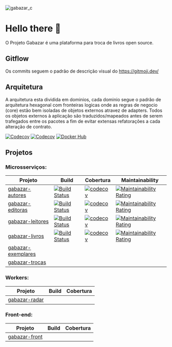 ![gabazar_c](https://user-images.githubusercontent.com/9539009/150692199-ce527a01-063c-47be-99e2-869311f0a899.png)

# Hello there 👋

O Projeto Gabazar é uma plataforma para troca de livros open source.

## Gitflow

Os commits seguem o padrão de descrição visual do https://gitmoji.dev/

## Arquitetura

A arquitetura esta dividida em dominios, cada dominio segue o padrão de arquitetura hexagonal com fronteiras logicas onde as regras de negocio (core) estão bem isoladas de objetos externos atravez de adapters. Todos os objetos externos à aplicação são traduzidos/mapeados antes de serem trafegados entre os pacotes a fim de evitar extensas refatorações a cada alteração de contrato. 

[![Codecov](https://img.shields.io/badge/Codecov-f01f7a?style=for-the-badge&logoColor=white)](https://app.codecov.io/gh/gabazar)
[![Codecov](https://img.shields.io/badge/Sonar_Cloud-f3702a?style=for-the-badge&logoColor=white)](https://sonarcloud.io/organizations/gabazar/projects)
[![Docker Hub](https://img.shields.io/badge/Docker_HUB-2496ed?style=for-the-badge&logo=docker&logoColor=white)](https://hub.docker.com/orgs/gabazar/repositories)

## Projetos

### Microsserviços:
| Projeto | Build | Cobertura | Maintainability
| -- | -- | -- | -- | 
| [gabazar-autores](https://github.com/gabazar/gabazar-autores) | [![Build Status](https://app.travis-ci.com/gabazar/gabazar-autores.svg?branch=main)](https://app.travis-ci.com/gabazar/gabazar-autores) | [![codecov](https://codecov.io/gh/gabazar/gabazar-autores/branch/main/graph/badge.svg?token=JOIUBJXYJ9)](https://codecov.io/gh/gabazar/gabazar-autores) | [![Maintainability Rating](https://sonarcloud.io/api/project_badges/measure?project=gabazar_gabazar-autores&metric=sqale_rating)](https://sonarcloud.io/summary/new_code?id=gabazar_gabazar-autores) |
| [gabazar-editoras](https://github.com/gabazar/gabazar-editoras) | [![Build Status](https://app.travis-ci.com/gabazar/gabazar-editoras.svg?branch=main)](https://app.travis-ci.com/gabazar/gabazar-editoras) | [![codecov](https://codecov.io/gh/gabazar/gabazar-editoras/branch/main/graph/badge.svg?token=6INNSA35FZ)](https://codecov.io/gh/gabazar/gabazar-editoras) | [![Maintainability Rating](https://sonarcloud.io/api/project_badges/measure?project=gabazar_gabazar-editoras&metric=sqale_rating)](https://sonarcloud.io/summary/new_code?id=gabazar_gabazar-editoras)|
| [gabazar-leitores](https://github.com/gabazar/gabazar-leitores) | [![Build Status](https://app.travis-ci.com/gabazar/gabazar-leitores.svg?branch=main)](https://app.travis-ci.com/gabazar/gabazar-leitores) | [![codecov](https://codecov.io/gh/gabazar/gabazar-leitores/branch/main/graph/badge.svg?token=J3DD2YVSYJ)](https://codecov.io/gh/gabazar/gabazar-leitores) | [![Maintainability Rating](https://sonarcloud.io/api/project_badges/measure?project=gabazar_gabazar-leitores&metric=sqale_rating)](https://sonarcloud.io/summary/new_code?id=gabazar_gabazar-leitores) |
| [gabazar-livros](https://github.com/gabazar/gabazar-livros) | [![Build Status](https://app.travis-ci.com/gabazar/gabazar-livros.svg?branch=main)](https://app.travis-ci.com/gabazar/gabazar-livros) | [![codecov](https://codecov.io/gh/gabazar/gabazar-livros/branch/main/graph/badge.svg?token=J3DD2YVSYJ)](https://codecov.io/gh/gabazar/gabazar-livros) | [![Maintainability Rating](https://sonarcloud.io/api/project_badges/measure?project=gabazar_gabazar-livros&metric=sqale_rating)](https://sonarcloud.io/summary/new_code?id=gabazar_gabazar-livros) |
| [gabazar-exemplares](https://github.com/gabazar/gabazar-exemplares) | | |
| [gabazar-trocas](https://github.com/gabazar/gabazar-trocas) | | | |

### Workers:

| Projeto | Build | Cobertura |
| -- | -- | --| 
| [gabazar-radar](https://github.com/gabazar/gabazar-radar) | | |

### Front-end:
| Projeto | Build | Cobertura |
| -- | -- | --| 
| [gabazar-front](https://github.com/gabazar/gabazar-front) | | |
